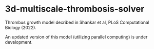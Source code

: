 # 3d-multiscale-thrombosis-solver
Thrombus growth model decribed in Shankar et al, PLoS Computational Biology (2022). 

An updated version of this model (utilizing parallel computing) is under development. 
